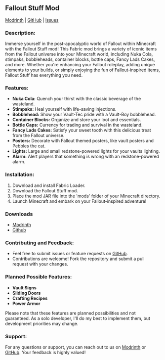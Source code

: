 ## Fallout Stuff Mod

[Modrinth](https://modrinth.com/mod/fallout-stuff)
|
[GitHub](https://github.com/andersmmg/fallout-stuff)
|
[Issues](https://github.com/andersmmg/fallout-stuff/issues)

### Description:

Immerse yourself in the post-apocalyptic world of Fallout within Minecraft with the Fallout Stuff mod! This Fabric mod
brings a variety of iconic items from the Fallout universe into your Minecraft world, including Nuka Cola, stimpaks,
bobbleheads, container blocks, bottle caps, Fancy Lads Cakes, and more. Whether you're enhancing your Fallout roleplay,
adding unique elements to your builds, or simply enjoying the fun of Fallout-inspired items, Fallout Stuff has
everything you need.

### Features:

- **Nuka Cola:** Quench your thirst with the classic beverage of the wasteland.
- **Stimpaks:** Heal yourself with life-saving injections.
- **Bobblehead:** Show your Vault-Tec pride with a Vault-Boy bobblehead.
- **Container Blocks:** Organize and store your loot and essentials.
- **Bottle Caps:** Currency for trading and survival in the wasteland.
- **Fancy Lads Cakes:** Satisfy your sweet tooth with this delicious treat from the Fallout universe.
- **Posters:** Decorate with Fallout themed posters, like vault posters and Pebbles the cat.
- **Lights:** Large and small redstone-powered lights for your vaults lighting.
- **Alarm:** Alert players that something is wrong with an redstone-powered alarm.

### Installation:

1. Download and install Fabric Loader.
2. Download the Fallout Stuff mod.
3. Place the mod JAR file into the 'mods' folder of your Minecraft directory.
4. Launch Minecraft and embark on your Fallout-inspired adventure!

### Downloads

- [Modrinth](https://modrinth.com/mod/fallout-stuff/versions)
- [Github](https://github.com/andersmmg/fallout-stuff/releases)

### Contributing and Feedback:

- Feel free to submit issues or feature requests on [GitHub](https://github.com/andersmmg/fallout-stuff/issues).
- Contributions are welcome! Fork the repository and submit a pull request with your changes.

### Planned Possible Features:

- **Vault Signs**
- **Sliding Doors**
- **Crafting Recipes**
- **Power Armor**

Please note that these features are planned possibilities and not guaranteed. As a solo developer, I'll do my best to
implement them, but development priorities may change.

### Support:

For any questions or support, you can reach out to us on [Modrinth](https://modrinth.com/mod/fallout-stuff)
or [GitHub](https://github.com/andersmmg/fallout-stuff). Your feedback is highly valued!


